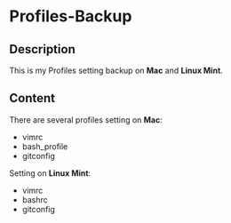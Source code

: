 Profiles-Backup
===============

## Description
This is my Profiles setting backup on **Mac** and **Linux Mint**.

## Content
There are several profiles setting on **Mac**:

- vimrc
- bash_profile
- gitconfig


Setting on **Linux Mint**:

- vimrc
- bashrc
- gitconfig



